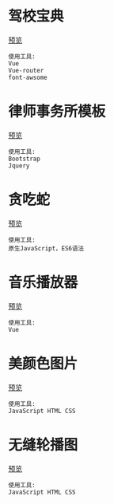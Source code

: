 # 驾校宝典
[预览](https://applelizihao.github.io/driver/index.html)
```
使用工具:
Vue 
Vue-router 
font-awsome 
```

# 律师事务所模板
[预览](https://applelizihao.github.io/job/index.html)
```
使用工具:
Bootstrap
Jquery
```

# 贪吃蛇
[预览](https://applelizihao.github.io/tcs)
```
使用工具:
原生JavaScript，ES6语法
```

# 音乐播放器
[预览](https://applelizihao.github.io/music/shouye.html)
```
使用工具:
Vue
```

# 美颜色图片
[预览](https://applelizihao.github.io/meiyan/index.html)
```
使用工具:
JavaScript HTML CSS
```

# 无缝轮播图
[预览](https://applelizihao.github.io/lbt/index.html)
```
使用工具:
JavaScript HTML CSS
```